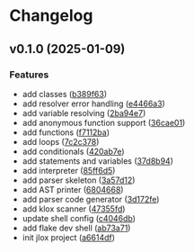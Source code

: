 # Changelog

## v0.1.0 (2025-01-09)

### Features

* add classes
([b389f63](https://github.com/hennersz/crafting-compilers/commit/b389f631175f3dbb557aacf02bb0b432a97e0e71))
* add resolver error handling
([e4466a3](https://github.com/hennersz/crafting-compilers/commit/e4466a3adc369fb9286d9e4cb2629d23fbcf2459))
* add variable resolving
([2ba94e7](https://github.com/hennersz/crafting-compilers/commit/2ba94e7808a559fcf38e3d5c8adf2f630a352b25))
* add anonymous function support
([36cae01](https://github.com/hennersz/crafting-compilers/commit/36cae01649b50112eef0775bca4bc9966a6333a0))
* add functions
([f7112ba](https://github.com/hennersz/crafting-compilers/commit/f7112baea742694a4d6807dd31f89bf0c86d3b57))
* add loops
([7c2c378](https://github.com/hennersz/crafting-compilers/commit/7c2c378dae5104273e9121f796ea35c31a5c35e4))
* add conditionals
([420ab7e](https://github.com/hennersz/crafting-compilers/commit/420ab7e105fa11294a5994772ff55acac4090707))
* add statements and variables
([37d8b94](https://github.com/hennersz/crafting-compilers/commit/37d8b94b870ed29605cdcdd3152b5b9ea7cd9b0c))
* add interpreter
([85ff6d5](https://github.com/hennersz/crafting-compilers/commit/85ff6d5cdbf098df3e1edb5d3ae35542931b4fea))
* add parser skeleton
([3a57d12](https://github.com/hennersz/crafting-compilers/commit/3a57d125a24606be46d9ac1ea5b37f47e500321c))
* add AST printer
([6804668](https://github.com/hennersz/crafting-compilers/commit/68046681f7e5dbc3a4e3f9cc38b5d93bb112cbae))
* add parser code generator
([3d172fe](https://github.com/hennersz/crafting-compilers/commit/3d172fe93c1cc322a0ac3f2137583fe63226bdb1))
* add klox scanner
([47355fd](https://github.com/hennersz/crafting-compilers/commit/47355fd9e9c7fcae7920715a2d5c29391bfd1647))
* update shell config
([c4046db](https://github.com/hennersz/crafting-compilers/commit/c4046dbcb33dcbf25667c1610c8abfdae5c3c300))
* add flake dev shell
([ab73a71](https://github.com/hennersz/crafting-compilers/commit/ab73a71ef3fdf4942b32895660f97eb8dcb2bd63))
* init jlox project
([a6614df](https://github.com/hennersz/crafting-compilers/commit/a6614df23c17b7275dde5330118c126f5f5e506b))
